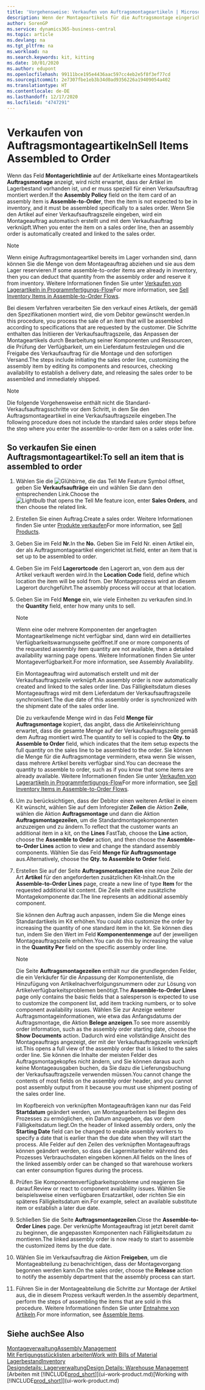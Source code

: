 ```yaml
---
title: 'Vorgehensweise: Verkaufen von Auftragsmontageartikeln | Microsoft Docs'
description: Wenn der Montageartikels für die Auftragsmontage eingerichtet ist, dann nimmt der Standard-Verkaufsauftragsprozess an, dass der Artikel nicht auf Lager ist und für den jeweiligen Verkaufsauftrag speziell montiert werden muss. Wenn Sie den Artikel auf einer Verkaufsauftragszeile eingeben, wird ein Montageauftrag automatisch erstellt und mit dem Verkaufsauftrag verknüpft.
author: SorenGP
ms.service: dynamics365-business-central
ms.topic: article
ms.devlang: na
ms.tgt_pltfrm: na
ms.workload: na
ms.search.keywords: kit, kitting
ms.date: 10/01/2020
ms.author: edupont
ms.openlocfilehash: 99111bce195e4436aac597cc4eb2e5f8f3ef77cd
ms.sourcegitcommit: 2e7307fbe1eb3b34d0ad9356226a19409054a402
ms.translationtype: HT
ms.contentlocale: de-DE
ms.lasthandoff: 12/17/2020
ms.locfileid: "4747291"
---
```

# <a name="sell-items-assembled-to-order"></a><span data-ttu-id="64c25-104">Verkaufen von Auftragsmontageartikeln</span><span class="sxs-lookup"><span data-stu-id="64c25-104">Sell Items Assembled to Order</span></span>
<span data-ttu-id="64c25-105">Wenn das Feld **Montagerichtlinie** auf der Artikelkarte eines Montageartikels **Auftragsmontage** anzeigt, wird nicht erwartet, dass der Artikel im Lagerbestand vorhanden ist, und er muss speziell für einen Verkaufsauftrag montiert werden.</span><span class="sxs-lookup"><span data-stu-id="64c25-105">If the **Assembly Policy** field on the item card of an assembly item is **Assemble-to-Order**, then the item is not expected to be in inventory, and it must be assembled specifically to a sales order.</span></span> <span data-ttu-id="64c25-106">Wenn Sie den Artikel auf einer Verkaufsauftragszeile eingeben, wird ein Montageauftrag automatisch erstellt und mit dem Verkaufsauftrag verknüpft.</span><span class="sxs-lookup"><span data-stu-id="64c25-106">When you enter the item on a sales order line, then an assembly order is automatically created and linked to the sales order.</span></span>  

> [!NOTE]  
>  <span data-ttu-id="64c25-107">Wenn einige Auftragsmontageartikel bereits im Lager vorhanden sind, dann können Sie die Menge von dem Montageauftrag abziehen und sie aus dem Lager reservieren.</span><span class="sxs-lookup"><span data-stu-id="64c25-107">If some assemble-to-order items are already in inventory, then you can deduct that quantity from the assembly order and reserve it from inventory.</span></span> <span data-ttu-id="64c25-108">Weitere Informationen finden Sie unter [Verkaufen von Lagerartikeln in Programmfertigungs-Flow](assembly-how-to-sell-assemble-to-order-items-and-inventory-items-together.md)</span><span class="sxs-lookup"><span data-stu-id="64c25-108">For more information, see [Sell Inventory Items in Assemble-to-Order Flows](assembly-how-to-sell-assemble-to-order-items-and-inventory-items-together.md).</span></span>  

<span data-ttu-id="64c25-109">Bei diesem Verfahren verarbeiten Sie den verkauf eines Artikels, der gemäß den Spezifikationen montiert wird, die vom Debitor gewünscht werden.</span><span class="sxs-lookup"><span data-stu-id="64c25-109">In this procedure, you process the sale of an item that will be assembled according to specifications that are requested by the customer.</span></span> <span data-ttu-id="64c25-110">Die Schritte enthalten das Initiieren der Verkaufsauftragszeile, das Anpassen der Montageartikels durch Bearbeitung seiner Komponenten und Ressourcen, die Prüfung der Verfügbarkeit, um ein Lieferdatum festzulegen und die Freigabe des Verkaufsauftrag für die Montage und den sofortigen Versand.</span><span class="sxs-lookup"><span data-stu-id="64c25-110">The steps include initiating the sales order line, customizing the assembly item by editing its components and resources, checking availability to establish a delivery date, and releasing the sales order to be assembled and immediately shipped.</span></span>  

> [!NOTE]  
>  <span data-ttu-id="64c25-111">Die folgende Vorgehensweise enthält nicht die Standard-Verkaufsauftragsschritte vor dem Schritt, in dem Sie den Auftragsmontageartikel in eine Verkaufsauftragszeile eingeben.</span><span class="sxs-lookup"><span data-stu-id="64c25-111">The following procedure does not include the standard sales order steps before the step where you enter the assemble-to-order item on a sales order line.</span></span>  

## <a name="to-sell-an-item-that-is-assembled-to-order"></a><span data-ttu-id="64c25-112">So verkaufen Sie einen Auftragsmontageartikel:</span><span class="sxs-lookup"><span data-stu-id="64c25-112">To sell an item that is assembled to order</span></span>  
1.  <span data-ttu-id="64c25-113">Wählen Sie die ![Glühbirne, die das Tell Me Feature](media/ui-search/search_small.png "Was möchten Sie tun?") Symbol öffnet, geben Sie **Verkaufsaufträge** ein und wählen Sie dann den entsprechenden Link.</span><span class="sxs-lookup"><span data-stu-id="64c25-113">Choose the ![Lightbulb that opens the Tell Me feature](media/ui-search/search_small.png "Tell me what you want to do") icon, enter **Sales Orders**, and then choose the related link.</span></span>  
2.  <span data-ttu-id="64c25-114">Erstellen Sie einen Auftrag.</span><span class="sxs-lookup"><span data-stu-id="64c25-114">Create a sales order.</span></span> <span data-ttu-id="64c25-115">Weitere Informationen finden Sie unter [Produkte verkaufen](sales-how-sell-products.md)</span><span class="sxs-lookup"><span data-stu-id="64c25-115">For more information, see [Sell Products](sales-how-sell-products.md).</span></span>  
3.  <span data-ttu-id="64c25-116">Geben Sie im Feld **Nr.**</span><span class="sxs-lookup"><span data-stu-id="64c25-116">In the **No.**</span></span> <span data-ttu-id="64c25-117">Geben Sie im Feld Nr. einen Artikel ein, der als Auftragsmontageartikel eingerichtet ist.</span><span class="sxs-lookup"><span data-stu-id="64c25-117">field, enter an item that is set up to be assembled to order.</span></span>  
4.  <span data-ttu-id="64c25-118">Geben Sie im Feld **Lagerortcode** den Lagerort an, von dem aus der Artikel verkauft werden wird.</span><span class="sxs-lookup"><span data-stu-id="64c25-118">In the **Location Code** field, define which location the item will be sold from.</span></span> <span data-ttu-id="64c25-119">Der Montageprozess wird an diesem Lagerort durchgeführt.</span><span class="sxs-lookup"><span data-stu-id="64c25-119">The assembly process will occur at that location.</span></span>  
5.  <span data-ttu-id="64c25-120">Geben Sie im Feld **Menge** ein, wie viele Einheiten zu verkaufen sind.</span><span class="sxs-lookup"><span data-stu-id="64c25-120">In the **Quantity** field, enter how many units to sell.</span></span>  

    > [!NOTE]  
    >  <span data-ttu-id="64c25-121">Wenn eine oder mehrere Komponenten der angefragten Montageartikelmenge nicht verfügbar sind, dann wird ein detailliertes Verfügbarkeitswarnungsseite geöffnet.</span><span class="sxs-lookup"><span data-stu-id="64c25-121">If one or more components of the requested assembly item quantity are not available, then a detailed availability warning page opens.</span></span> <span data-ttu-id="64c25-122">Weitere Informationen finden Sie unter Montageverfügbarkeit.</span><span class="sxs-lookup"><span data-stu-id="64c25-122">For more information, see Assembly Availability.</span></span>  

    <span data-ttu-id="64c25-123">Ein Montageauftrag wird automatisch erstellt und mit der Verkaufsauftragszeile verknüpft.</span><span class="sxs-lookup"><span data-stu-id="64c25-123">An assembly order is now automatically created and linked to the sales order line.</span></span> <span data-ttu-id="64c25-124">Das Fälligkeitsdatum dieses Montageauftrags wird mit dem Lieferdatum der Verkaufsauftragszeile synchronisiert.</span><span class="sxs-lookup"><span data-stu-id="64c25-124">The due date of this assembly order is synchronized with the shipment date of the sales order line.</span></span>  

    <span data-ttu-id="64c25-125">Die zu verkaufende Menge wird in das Feld **Menge für Auftragsmontage** kopiert, das angibt, dass die Artikeleinrichtung erwartet, dass die gesamte Menge auf der Verkaufsauftragszeile gemäß dem Auftrag montiert wird.</span><span class="sxs-lookup"><span data-stu-id="64c25-125">The quantity to sell is copied to the **Qty. to Assemble to Order** field, which indicates that the item setup expects the full quantity on the sales line to be assembled to the order.</span></span> <span data-ttu-id="64c25-126">Sie können die Menge für die Auftragsmontage vermindern, etwa wenn Sie wissen, dass mehrere Artikel bereits verfügbar sind.</span><span class="sxs-lookup"><span data-stu-id="64c25-126">You can decrease the quantity to assemble to order, such as if you know that some items are already available.</span></span> <span data-ttu-id="64c25-127">Weitere Informationen finden Sie unter [Verkaufen von Lagerartikeln in Programmfertigungs-Flow](assembly-how-to-sell-inventory-items-in-assemble-to-order-flows.md)</span><span class="sxs-lookup"><span data-stu-id="64c25-127">For more information, see [Sell Inventory Items in Assemble-to-Order Flows](assembly-how-to-sell-inventory-items-in-assemble-to-order-flows.md).</span></span>  

6.  <span data-ttu-id="64c25-128">Um zu berücksichtigen, dass der Debitor einen weiteren Artikel in einem Kit wünscht, wählen Sie auf dem Inforegister **Zeilen** die Aktion **Zeile**, wählen die Aktion **Auftragsmontage** und dann die Aktion **Auftragsmontagezeilen**, um die Standardmontagekomponenten anzuzeigen und zu ändern.</span><span class="sxs-lookup"><span data-stu-id="64c25-128">To reflect that the customer wants an additional item in a kit, on the **Lines** FastTab, choose the **Line** action, choose the **Assemble to Order** action, and then choose the **Assemble-to-Order Lines** action to view and change the standard assembly components.</span></span> <span data-ttu-id="64c25-129">Wählen Sie das Feld **Menge für Auftragsmontage** aus.</span><span class="sxs-lookup"><span data-stu-id="64c25-129">Alternatively, choose the **Qty. to Assemble to Order** field.</span></span>  
7.  <span data-ttu-id="64c25-130">Erstellen Sie auf der Seite **Auftragsmontagezeilen** eine neue Zeile der Art **Artikel** für den angeforderten zusätzlichen Kit-Inhalt.</span><span class="sxs-lookup"><span data-stu-id="64c25-130">On the **Assemble-to-Order Lines** page, create a new line of type **Item** for the requested additional kit content.</span></span> <span data-ttu-id="64c25-131">Die Zeile stellt eine zusätzliche Montagekomponente dar.</span><span class="sxs-lookup"><span data-stu-id="64c25-131">The line represents an additional assembly component.</span></span>  

    <span data-ttu-id="64c25-132">Sie können den Auftrag auch anpassen, indem Sie die Menge eines Standardartikels im Kit erhöhen.</span><span class="sxs-lookup"><span data-stu-id="64c25-132">You could also customize the order by increasing the quantity of one standard item in the kit.</span></span> <span data-ttu-id="64c25-133">Sie können dies tun, indem Sie den Wert im Feld **Komponentenmenge** auf der jeweiligen Montageauftragszeile erhöhen.</span><span class="sxs-lookup"><span data-stu-id="64c25-133">You can do this by increasing the value in the **Quantity Per** field on the specific assembly order line.</span></span>  

    > [!NOTE]  
    >  <span data-ttu-id="64c25-134">Die Seite **Auftragsmontagezeilen** enthält nur die grundlegenden Felder, die ein Verkäufer für die Anpassung der Komponentenliste, die Hinzufügung von Artikelnachverfolgungsnummern oder zur Lösung von Artikelverfügbarkeitsproblemen benötigt.</span><span class="sxs-lookup"><span data-stu-id="64c25-134">The **Assemble-to-Order Lines** page only contains the basic fields that a salesperson is expected to use to customize the component list, add item tracking numbers, or to solve component availability issues.</span></span> <span data-ttu-id="64c25-135">Wählen Sie zur Anzeige weiterer Auftragsmontageinformationen, wie etwa das Anfangsdatums der Auftragsmontage, die Aktion **Belege anzeigen**.</span><span class="sxs-lookup"><span data-stu-id="64c25-135">To see more assembly order information, such as the assembly order starting date, choose the **Show Documents** action.</span></span> <span data-ttu-id="64c25-136">Dadurch wird eine vollständige Ansicht des Montageauftrags angezeigt, der mit der Verkaufsauftragszeile verknüpft ist.</span><span class="sxs-lookup"><span data-stu-id="64c25-136">This opens a full view of the assembly order that is linked to the sales order line.</span></span> <span data-ttu-id="64c25-137">Sie können die Inhalte der meisten Felder des Auftragsmontagekopfes nicht ändern, und Sie können daraus auch keine Montageausgaben buchen, da Sie dazu die Lieferungsbuchung der Verkaufsauftragszeile verwenden müssen.</span><span class="sxs-lookup"><span data-stu-id="64c25-137">You cannot change the contents of most fields on the assembly order header, and you cannot post assembly output from it because you must use shipment posting of the sales order line.</span></span>  
    >   
    >  <span data-ttu-id="64c25-138">Im Kopfbereich von verknüpften Montageaufträgen kann nur das Feld **Startdatum** geändert werden, um Montagearbeitern bei Beginn des Prozesses zu ermöglichen, ein Datum anzugeben, das vor dem Fälligkeitsdatum liegt.</span><span class="sxs-lookup"><span data-stu-id="64c25-138">On the header of linked assembly orders, only the **Starting Date** field can be changed to enable assembly workers to specify a date that is earlier than the due date when they will start the process.</span></span> <span data-ttu-id="64c25-139">Alle Felder auf den Zeilen des verknüpften Montageauftrags können geändert werden, so dass die Lagermitarbeiter während des Prozesses Verbrauchsdaten eingeben können.</span><span class="sxs-lookup"><span data-stu-id="64c25-139">All fields on the lines of the linked assembly order can be changed so that warehouse workers can enter consumption figures during the process.</span></span>  

8.  <span data-ttu-id="64c25-140">Prüfen Sie Komponentenverfügbarkeitsprobleme und reagieren Sie darauf.</span><span class="sxs-lookup"><span data-stu-id="64c25-140">Review or react to component availability issues.</span></span> <span data-ttu-id="64c25-141">Wählen Sie beispielsweise einen verfügbaren Ersatzartikel, oder richten Sie ein späteres Fälligkeitsdatum ein.</span><span class="sxs-lookup"><span data-stu-id="64c25-141">For example, select an available substitute item or establish a later due date.</span></span>  
9. <span data-ttu-id="64c25-142">Schließen Sie die Seite **Auftragsmontagezeilen**.</span><span class="sxs-lookup"><span data-stu-id="64c25-142">Close the **Assemble-to-Order Lines** page.</span></span> <span data-ttu-id="64c25-143">Der verknüpfte Montageauftrag ist jetzt bereit damit zu beginnen, die angepassten Komponenten nach Fälligkeitsdatum zu montieren.</span><span class="sxs-lookup"><span data-stu-id="64c25-143">The linked assembly order is now ready to start to assemble the customized items by the due date.</span></span>  
10. <span data-ttu-id="64c25-144">Wählen Sie im Verkaufsauftrag die Aktion **Freigeben**, um die Montageabteilung zu benachrichtigen, dass der Montagevorgang begonnen werden kann.</span><span class="sxs-lookup"><span data-stu-id="64c25-144">On the sales order, choose the **Release** action to notify the assembly department that the assembly process can start.</span></span>  
11. <span data-ttu-id="64c25-145">Führen Sie in der Montageabteilung die Schritte zur Montage der Artikel aus, die in diesem Prozess verkauft werden.</span><span class="sxs-lookup"><span data-stu-id="64c25-145">In the assembly department, perform the steps of assembling the items that are sold in this procedure.</span></span> <span data-ttu-id="64c25-146">Weitere Informationen finden Sie unter [Entnahme von Artikeln](assembly-how-to-assemble-items.md).</span><span class="sxs-lookup"><span data-stu-id="64c25-146">For more information, see [Assemble Items](assembly-how-to-assemble-items.md).</span></span>  

## <a name="see-also"></a><span data-ttu-id="64c25-147">Siehe auch</span><span class="sxs-lookup"><span data-stu-id="64c25-147">See Also</span></span>  
[<span data-ttu-id="64c25-148">Montageverwaltung</span><span class="sxs-lookup"><span data-stu-id="64c25-148">Assembly Management</span></span>](assembly-assemble-items.md)  
[<span data-ttu-id="64c25-149">Mit Fertigungsstücklisten arbeiten</span><span class="sxs-lookup"><span data-stu-id="64c25-149">Work with Bills of Material</span></span>](inventory-how-work-BOMs.md)  
[<span data-ttu-id="64c25-150">Lagerbestand</span><span class="sxs-lookup"><span data-stu-id="64c25-150">Inventory</span></span>](inventory-manage-inventory.md)  
[<span data-ttu-id="64c25-151">Designdetails: Lagerverwaltung</span><span class="sxs-lookup"><span data-stu-id="64c25-151">Design Details: Warehouse Management</span></span>](design-details-warehouse-management.md)  
<span data-ttu-id="64c25-152">[Arbeiten mit [!INCLUDE[prod_short](includes/prod_short.md)]](ui-work-product.md)</span><span class="sxs-lookup"><span data-stu-id="64c25-152">[Working with [!INCLUDE[prod_short](includes/prod_short.md)]](ui-work-product.md)</span></span>

